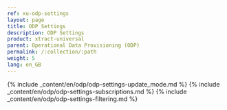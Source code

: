 ```yaml
---
ref: xu-odp-settings
layout: page
title: ODP Settings
description: ODP Settings
product: xtract-universal
parent: Operational Data Provisioning (ODP)
permalink: /:collection/:path
weight: 5
lang: en_GB
---
```


{% include _content/en/odp/odp-settings-update_mode.md %} 
{% include _content/en/odp/odp-settings-subscriptions.md %}
{% include _content/en/odp/odp-settings-filtering.md %} 